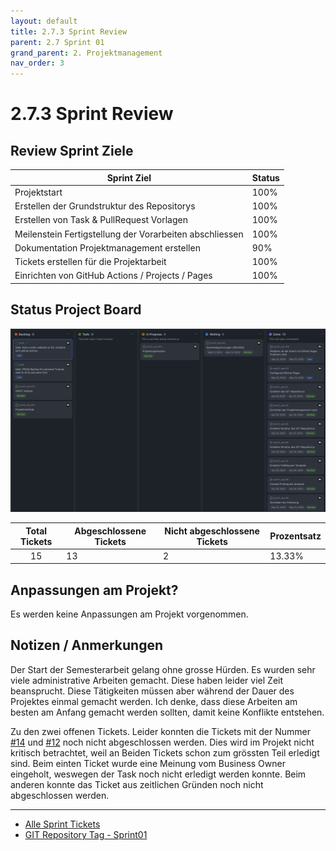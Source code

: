 ```yaml
---
layout: default
title: 2.7.3 Sprint Review
parent: 2.7 Sprint 01
grand_parent: 2. Projektmanagement
nav_order: 3
---
```


# 2.7.3 Sprint Review

## Review Sprint Ziele

| **Sprint Ziel**                                         | **Status** |
| ------------------------------------------------------- | ---------- |
| Projektstart                                            | 100%       |
| Erstellen der Grundstruktur des Repositorys             | 100%       |
| Erstellen von Task & PullRequest Vorlagen               | 100%       |
| Meilenstein Fertigstellung der Vorarbeiten abschliessen | 100%       |
| Dokumentation Projektmanagement erstellen               | 90%        |
| Tickets erstellen für die Projektarbeit                 | 100%       |
| Einrichten von GitHub Actions / Projects / Pages        | 100%       |

## Status Project Board

![2023_Projektplanung_Sprint01](../../../ressources/images/20230515_Projektplanung_Sprint01.png)

| **Total Tickets** | **Abgeschlossene Tickets** | **Nicht abgeschlossene Tickets** | **Prozentsatz** |
| :---------------: | -------------------------- | -------------------------------- | --------------- |
|        15         | 13                         | 2                                | 13.33%          |

## Anpassungen am Projekt?

Es werden keine Anpassungen am Projekt vorgenommen.

## Notizen / Anmerkungen

Der Start der Semesterarbeit gelang ohne grosse Hürden. Es wurden sehr viele administrative Arbeiten gemacht. Diese haben leider viel Zeit beansprucht. Diese Tätigkeiten müssen aber während der Dauer des Projektes einmal gemacht werden. Ich denke, dass diese Arbeiten am besten am Anfang gemacht werden sollten, damit keine Konflikte entstehen.

Zu den zwei offenen Tickets. Leider konnten die Tickets mit der Nummer [#14](https://github.com/Cloud-native-engineering/sem01_aws/issues/14) und [#12](https://github.com/Cloud-native-engineering/sem01_aws/issues/12) noch nicht abgeschlossen werden. Dies wird im Projekt nicht kritisch betrachtet, weil an Beiden Tickets schon zum grössten Teil erledigt sind. Beim einten Ticket wurde eine Meinung vom Business Owner eingeholt, weswegen der Task noch nicht erledigt werden konnte. Beim anderen konnte das Ticket aus zeitlichen Gründen noch nicht abgeschlossen werden.

---

- [Alle Sprint Tickets](https://github.com/orgs/Cloud-native-engineering/projects/3/views/1?filterQuery=sprint%3A%22Sprint+1%22)
- [GIT Repository Tag - Sprint01](https://github.com/Cloud-native-engineering/sem01_aws/releases/tag/sprint-01)

